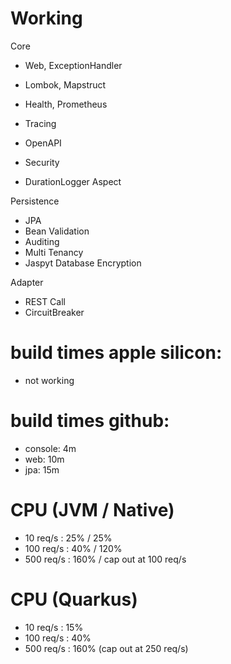 # Working
Core
- Web, ExceptionHandler
- Lombok, Mapstruct

- Health, Prometheus
- Tracing
- OpenAPI

- Security

- DurationLogger Aspect
         
Persistence
- JPA
- Bean Validation
- Auditing 
- Multi Tenancy 
- Jaspyt Database Encryption

Adapter
- REST Call
- CircuitBreaker


# build times apple silicon:
- not working

# build times github:
- console: 4m
- web: 10m
- jpa: 15m

# CPU (JVM / Native)
- 10 req/s  : 25% / 25% 
- 100 req/s : 40% / 120% 
- 500 req/s : 160% / cap out at 100 req/s 

# CPU (Quarkus)
- 10 req/s  : 15%
- 100 req/s : 40%
- 500 req/s : 160% (cap out at 250 req/s)
